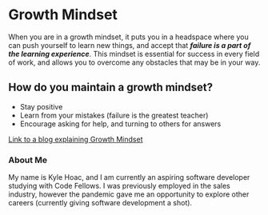 # Growth Mindset
When you are in a growth mindset, it puts you in a headspace where you can push yourself to learn new things, and accept that __*failure is a part of the learning experience*__. This mindset is essential for success in every field of work, and allows you to overcome any obstacles that may be in your way. 

## How do you maintain a growth mindset?
- Stay positive
- Learn from your mistakes (failure is the greatest teacher)
- Encourage asking for help, and turning to others for answers

[Link to a blog explaining Growth Mindset](https://www.atlassian.com/blog/inside-atlassian/growth-mindset)

### About Me
My name is Kyle Hoac, and I am currently an aspiring software developer studying with Code Fellows. I was previously employed in the sales industry, however the pandemic gave me an opportunity to explore other careers (currently giving software development a shot).
